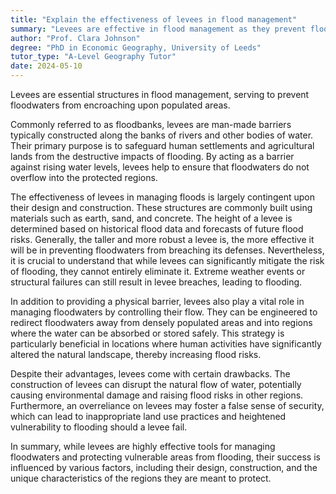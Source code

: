 ```yaml
---
title: "Explain the effectiveness of levees in flood management"
summary: "Levees are effective in flood management as they prevent floodwaters from spilling over into inhabited areas."
author: "Prof. Clara Johnson"
degree: "PhD in Economic Geography, University of Leeds"
tutor_type: "A-Level Geography Tutor"
date: 2024-05-10
---
```


Levees are essential structures in flood management, serving to prevent floodwaters from encroaching upon populated areas.

Commonly referred to as floodbanks, levees are man-made barriers typically constructed along the banks of rivers and other bodies of water. Their primary purpose is to safeguard human settlements and agricultural lands from the destructive impacts of flooding. By acting as a barrier against rising water levels, levees help to ensure that floodwaters do not overflow into the protected regions.

The effectiveness of levees in managing floods is largely contingent upon their design and construction. These structures are commonly built using materials such as earth, sand, and concrete. The height of a levee is determined based on historical flood data and forecasts of future flood risks. Generally, the taller and more robust a levee is, the more effective it will be in preventing floodwaters from breaching its defenses. Nevertheless, it is crucial to understand that while levees can significantly mitigate the risk of flooding, they cannot entirely eliminate it. Extreme weather events or structural failures can still result in levee breaches, leading to flooding.

In addition to providing a physical barrier, levees also play a vital role in managing floodwaters by controlling their flow. They can be engineered to redirect floodwaters away from densely populated areas and into regions where the water can be absorbed or stored safely. This strategy is particularly beneficial in locations where human activities have significantly altered the natural landscape, thereby increasing flood risks.

Despite their advantages, levees come with certain drawbacks. The construction of levees can disrupt the natural flow of water, potentially causing environmental damage and raising flood risks in other regions. Furthermore, an overreliance on levees may foster a false sense of security, which can lead to inappropriate land use practices and heightened vulnerability to flooding should a levee fail.

In summary, while levees are highly effective tools for managing floodwaters and protecting vulnerable areas from flooding, their success is influenced by various factors, including their design, construction, and the unique characteristics of the regions they are meant to protect.
    